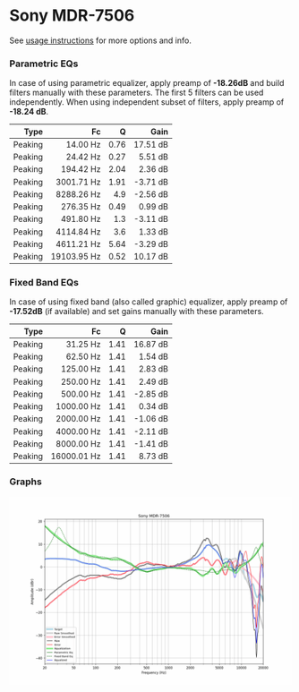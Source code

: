 # Sony MDR-7506
See [usage instructions](https://github.com/jaakkopasanen/AutoEq#usage) for more options and info.

### Parametric EQs
In case of using parametric equalizer, apply preamp of **-18.26dB** and build filters manually
with these parameters. The first 5 filters can be used independently.
When using independent subset of filters, apply preamp of **-18.24 dB**.

| Type    | Fc          |    Q | Gain     |
|--------:|------------:|-----:|---------:|
| Peaking | 14.00 Hz    | 0.76 | 17.51 dB |
| Peaking | 24.42 Hz    | 0.27 | 5.51 dB  |
| Peaking | 194.42 Hz   | 2.04 | 2.36 dB  |
| Peaking | 3001.71 Hz  | 1.91 | -3.71 dB |
| Peaking | 8288.26 Hz  | 4.9  | -2.56 dB |
| Peaking | 276.35 Hz   | 0.49 | 0.99 dB  |
| Peaking | 491.80 Hz   | 1.3  | -3.11 dB |
| Peaking | 4114.84 Hz  | 3.6  | 1.33 dB  |
| Peaking | 4611.21 Hz  | 5.64 | -3.29 dB |
| Peaking | 19103.95 Hz | 0.52 | 10.17 dB |

### Fixed Band EQs
In case of using fixed band (also called graphic) equalizer, apply preamp of **-17.52dB**
(if available) and set gains manually with these parameters.

| Type    | Fc          |    Q | Gain     |
|--------:|------------:|-----:|---------:|
| Peaking | 31.25 Hz    | 1.41 | 16.87 dB |
| Peaking | 62.50 Hz    | 1.41 | 1.54 dB  |
| Peaking | 125.00 Hz   | 1.41 | 2.83 dB  |
| Peaking | 250.00 Hz   | 1.41 | 2.49 dB  |
| Peaking | 500.00 Hz   | 1.41 | -2.85 dB |
| Peaking | 1000.00 Hz  | 1.41 | 0.34 dB  |
| Peaking | 2000.00 Hz  | 1.41 | -1.06 dB |
| Peaking | 4000.00 Hz  | 1.41 | -2.11 dB |
| Peaking | 8000.00 Hz  | 1.41 | -1.41 dB |
| Peaking | 16000.01 Hz | 1.41 | 8.73 dB  |

### Graphs
![](./Sony%20MDR-7506.png)
